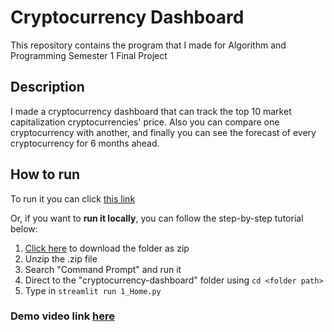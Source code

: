# Cryptocurrency Dashboard

This repository contains the program that I made for Algorithm and Programming Semester 1 Final Project


## Description

I made a cryptocurrency dashboard that can track the top 10 market capitalization cryptocurrencies' price. Also you can compare one cryptocurrency with another, and finally you can see the forecast of every cryptocurrency for 6 months ahead.


## How to run

To run it you can click [this link](https://aubertlenno-cryptocurrency-dashboard-1-home-1uy7p5.streamlit.app/)

Or, if you want to **run it locally**, you can follow the step-by-step tutorial below:

1. [Click here](https://github.com/aubertlenno/cryptocurrency-dashboard/archive/refs/heads/main.zip) to download the folder as zip
2. Unzip the .zip file
3. Search "Command Prompt" and run it
4. Direct to the "cryptocurrency-dashboard" folder using `cd <folder path>`
5. Type in `streamlit run 1_Home.py`


### Demo video link [here](https://youtu.be/1JgssA0jaRM)

